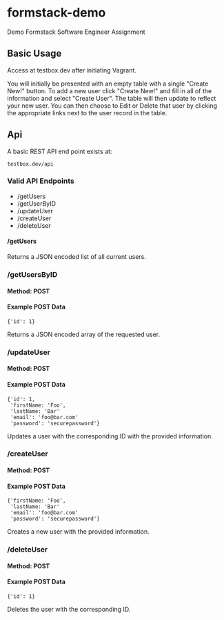 # formstack-demo
Demo Formstack Software Engineer Assignment


## Basic Usage 
Access at testbox.dev after initiating Vagrant.

You will initially be presented with an empty table with a single "Create New!" button. To add a new user click "Create New!" and fill in all of the information and select "Create User". The table will then update to reflect your new user. You can then choose to Edit or Delete that user by clicking the appropriate links next to the user record in the table.


## Api
A basic REST API end point exists at:

```
testbox.dev/api
```

### Valid API Endpoints

 * /getUsers
 * /getUserByID
 * /updateUser
 * /createUser
 * /deleteUser

#### /getUsers

Returns a JSON encoded list of all current users.

### /getUsersByID

#### Method: POST

#### Example POST Data

```
{'id': 1}
```

Returns a JSON encoded array of the requested user.

### /updateUser

#### Method: POST

#### Example POST Data


```
{'id': 1,
 'firstName: 'Foo',
 'lastName: 'Bar'
 'email': 'foo@bar.com'
 'password': 'securepassword'}
```

Updates a user with the corresponding ID with the provided information.

### /createUser

#### Method: POST

#### Example POST Data


```
{'firstName: 'Foo',
 'lastName: 'Bar'
 'email': 'foo@bar.com'
 'password': 'securepassword'}
```

Creates a new user with the provided information.

### /deleteUser

#### Method: POST

#### Example POST Data


```
{'id': 1}
```

Deletes the user with the corresponding ID.